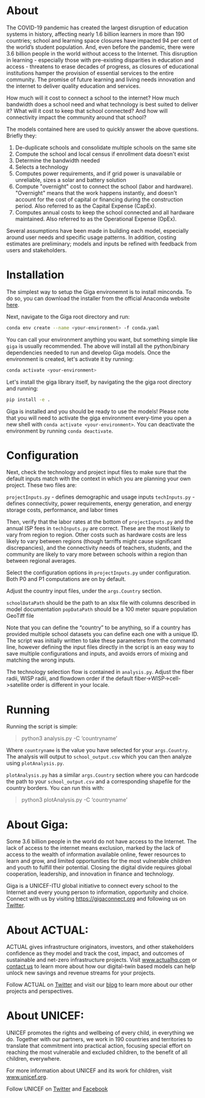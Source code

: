 # About

The COVID-19 pandemic has created the largest disruption of education systems in history, affecting nearly 1.6 billion learners in more than 190 countries; school and learning space closures have impacted 94 per cent of the world’s student population. And, even before the pandemic, there were 3.6 billion people in the world without access to the Internet. This disruption in learning - especially those with pre-existing disparities in education and access - threatens to erase decades of progress, as closures of educational institutions hamper the provision of essential services to the entire community. The promise of future learning and living needs innovation and the internet to deliver quality education and services. 

How much will it cost to connect a school to the internet? How much bandwidth does a school need and what technology is best suited to deliver it? What will it cost to keep that school connected? And how will connectivity impact the community around that school?

The models contained here are used to quickly answer the above questions. Briefly they:

1. De-duplicate schools and consolidate multiple schools on the same site
2. Compute the school and local census if enrollment data doesn't exist
3. Determine the bandwidth needed
4. Selects a technology
5. Computes power requirements, and if grid power is unavailable or unreliable, sizes a solar and battery solution
6. Compute "overnight" cost to connect the school (labor and hardware). "Overnight" means that the work happens instantly, and doesn't account for the cost of capital or financing during the construction period. Also referred to as the Capital Expense (CapEx).
7. Computes annual costs to keep the school connected and all hardware maintained. Also referred to as the Operational Expense (OpEx).

Several assumptions have been made in building each model, especially around user needs and specific usage patterns. In addition, costing estimates are preliminary; models and inputs be refined with feedback from users and stakeholders.

# Installation

The simplest way to setup the Giga environemnt is to install minconda.
To do so, you can download the installer from the official Anaconda website [here](https://docs.conda.io/en/latest/miniconda.html).

Next, navigate to the Giga root directory and run: 

```bash
conda env create --name <your-environment> -f conda.yaml
```

You can call your environment anything you want, but something simple like `giga` is usually recommended. The above will install all the python/binary dependencies needed to run and develop Giga models. Once the environment is created, let's activate it by running:

```bash
conda activate <your-environment>
```

Let's install the giga library itself, by navigating the the giga root directory and running:

```bash
pip install -e .
```

Giga is installed and you should be ready to use the models! Please note that you will need to activate the giga environment every-time you open a new shell with `conda activate <your-environment>`. You can deactivate the environment by running `conda deactivate`.

# Configuration
Next, check the technology and project input files to make sure that the default inputs match with the context in which you are planning your own project.  These two files are:

`projectInputs.py` - defines demographic and usage inputs
`techInputs.py` - defines connectivity, power requirements, energy generation, and energy storage costs, performance, and labor times

Then, verify that the labor rates at the bottom of `projectInputs.py` and the annual ISP fees in `techInputs.py` are correct. These are the most likely to vary from region to region. Other costs such as hardware costs are less likely to vary between regions (though tarriffs might cause significant discrepancies), and the connectivity needs of teachers, students, and the community are likely to vary more between schools within a region than between regional averages.

Select the configuration options in `projectInputs.py` under configuration. Both P0 and P1 computations are on by default.

Adjust the country input files, under the `args.Country` section.

`schoolDataPath` should be the path to an xlsx file with columns described in model documentation
`popDataPath` should be a 100 meter square population GeoTiff file

Note that you can define the “country” to be anything, so if a country has provided multiple school datasets you can define each one with a unique ID. The script was initially written to take these parameters from the command line, however defining the input files directly in the script is an easy way to save multiple configurations and inputs, and avoids errors of mixing and matching the wrong inputs.

The technology selection flow is contained in `analysis.py`. Adjust the fiber radii, WISP radii, and flowdown order if the default fiber->WISP->cell->satellite order is different in your locale.


# Running
Running the script is simple:

>python3 analysis.py -C ‘countryname’

Where `countryname` is the value you have selected for your `args.Country`. The analysis will output to `school_output.csv` which you can then analyze using `plotAnalysis.py`.

`plotAnalysis.py` has a similar `args.Country` section where you can hardcode the path to your `school_output.csv` and a corresponding shapefile for the country borders. You can run this with:

>python3 plotAnalysis.py -C ‘countryname’

# About Giga: 
Some 3.6 billion people in the world do not have access to the Internet. The lack of access to the internet means exclusion, marked by the lack of access to the wealth of information available online, fewer resources to learn and grow, and limited opportunities for the most vulnerable children and youth to fulfill their potential. Closing the digital divide requires global cooperation, leadership, and innovation in finance and technology. 

Giga is a UNICEF-ITU global initiative to connect every school to the Internet and every young person to information, opportunity and choice. Connect with us by visiting https://gigaconnect.org and following us on [Twitter](https://twitter.com/Gigaconnect). 

# About ACTUAL:
ACTUAL gives infrastructure originators, investors, and other stakeholders confidence as they model and track the cost, impact, and outcomes of sustainable and net-zero infrastructure projects. Visit www.actualhq.com or [contact us](mailto:hello@actualhq.com) to learn more about how our digital-twin based models can help unlock new savings and revenue streams for your projects.

Follow ACTUAL on [Twitter](https://twitter.com/ActualHQ) and visit our [blog](http://blog.actualhq.com) to learn more about our other projects and perspectives.

# About UNICEF:
UNICEF promotes the rights and wellbeing of every child, in everything we do. Together with our partners, we work in 190 countries and territories to translate that commitment into practical action, focusing special effort on reaching the most vulnerable and excluded children, to the benefit of all children, everywhere.

For more information about UNICEF and its work for children, visit www.unicef.org.

Follow UNICEF on [Twitter](https://twitter.com/unicefmedia) and [Facebook](https://www.facebook.com/unicef/)
